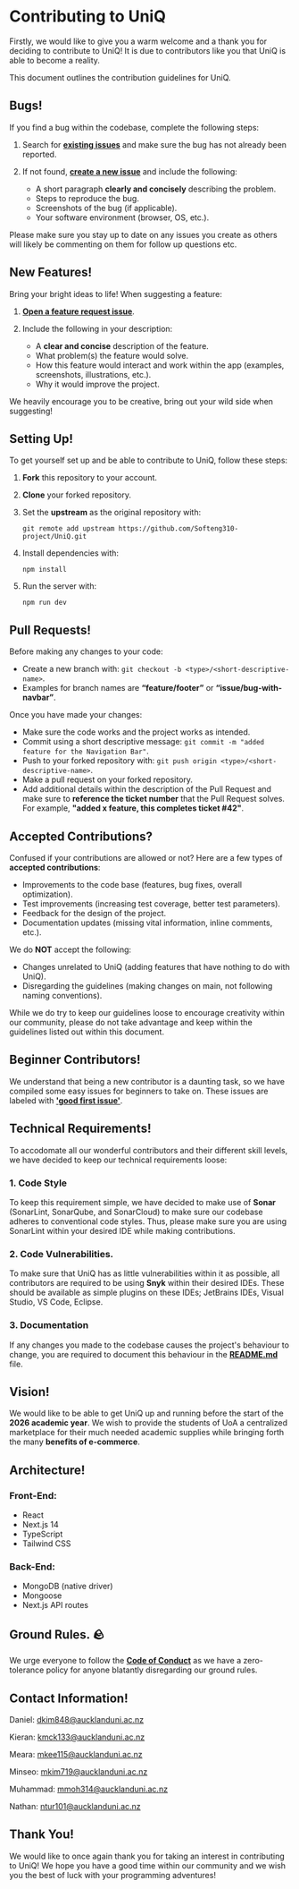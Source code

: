 # Contributing to UniQ

Firstly, we would like to give you a warm welcome and a thank you for deciding to contribute to UniQ! It is due to contributors like you that UniQ is able to become a reality.

This document outlines the contribution guidelines for UniQ.

## Bugs!

If you find a bug within the codebase, complete the following steps:

1. Search for **[existing issues](https://github.com/Softeng310-project/UniQ/issues)** and make sure the bug has not already been reported.

2. If not found, **[create a new issue](https://github.com/Softeng310-project/UniQ/issues/new)** and include the following:
    - A short paragraph **clearly and concisely** describing the problem.
    - Steps to reproduce the bug.
    - Screenshots of the bug (if applicable).
    - Your software environment (browser, OS, etc.).

Please make sure you stay up to date on any issues you create as others will likely be commenting on them for follow up questions etc.

## New Features!

Bring your bright ideas to life! When suggesting a feature:

1. **[Open a feature request issue](https://github.com/Softeng310-project/UniQ/issues/new?labels=enhancement)**.

2. Include the following in your description:
    - A **clear and concise** description of the feature.
    - What problem(s) the feature would solve.
    - How this feature would interact and work within the app (examples, screenshots, illustrations, etc.).
    - Why it would improve the project.

We heavily encourage you to be creative, bring out your wild side when suggesting!

## Setting Up! 

To get yourself set up and be able to contribute to UniQ, follow these steps:

1. **Fork** this repository to your account.

2. **Clone** your forked repository.

3. Set the **upstream** as the original repository with:

    `git remote add upstream https://github.com/Softeng310-project/UniQ.git`

4. Install dependencies with:

    `npm install`

5. Run the server with:

    `npm run dev`

## Pull Requests!

Before making any changes to your code:

- Create a new branch with: `git checkout -b <type>/<short-descriptive-name>`.
- Examples for branch names are **“feature/footer”** or **“issue/bug-with-navbar”**.

Once you have made your changes:

- Make sure the code works and the project works as intended.
- Commit using a short descriptive message: `git commit -m "added feature for the Navigation Bar"`.
- Push to your forked repository with: `git push origin <type>/<short-descriptive-name>`.
- Make a pull request on your forked repository.
- Add additional details within the description of the Pull Request and make sure to **reference the ticket number** that the Pull Request solves. For example, **"added x feature, this completes ticket #42"**.

## Accepted Contributions? 

Confused if your contributions are allowed or not? Here are a few types of **accepted contributions**:

- Improvements to the code base (features, bug fixes, overall optimization).
- Test improvements (increasing test coverage, better test parameters).
- Feedback for the design of the project.
- Documentation updates (missing vital information, inline comments, etc.).

We do **NOT** accept the following:

- Changes unrelated to UniQ (adding features that have nothing to do with UniQ).
- Disregarding the guidelines (making changes on main, not following naming conventions).

While we do try to keep our guidelines loose to encourage creativity within our community, please do not take advantage and keep within the guidelines listed out within this document.

## Beginner Contributors!

We understand that being a new contributor is a daunting task, so we have compiled some easy issues for beginners to take on. These issues are labeled with **['good first issue'](https://github.com/Softeng310-project/UniQ/issues?q=is%3Aissue+is%3Aopen+label%3A%22good+first+issue%22)**.

## Technical Requirements!

To accodomate all our wonderful contributors and their different skill levels, we have decided to keep our technical requirements loose:

### 1. Code Style

To keep this requirement simple, we have decided to make use of **Sonar** (SonarLint, SonarQube, and SonarCloud) to make sure our codebase adheres to conventional code styles. Thus, please make sure you are using SonarLint within your desired IDE while making contributions.

### 2. Code Vulnerabilities.

To make sure that UniQ has as little vulnerabilities within it as possible, all contributors are required to be using **Snyk** within their desired IDEs. These should be available as simple plugins on these IDEs; JetBrains IDEs, Visual Studio, VS Code, Eclipse.

### 3. Documentation

If any changes you made to the codebase causes the project's behaviour to change, you are required to document this behaviour in the **[README.md](README.md)** file.

## Vision!

We would like to be able to get UniQ up and running before the start of the **2026 academic year**. We wish to provide the students of UoA a centralized marketplace for their much needed academic supplies while bringing forth the many **benefits of e-commerce**.

## Architecture!

### Front-End:

- React
- Next.js 14 
- TypeScript
- Tailwind CSS

### Back-End:

- MongoDB (native driver)
- Mongoose
- Next.js API routes

## Ground Rules. 🪨

We urge everyone to follow the **[Code of Conduct](CODE_OF_CONDUCT.md)** as we have a zero-tolerance policy for anyone blatantly disregarding our ground rules.

## Contact Information!

Daniel: dkim848@aucklanduni.ac.nz

Kieran: kmck133@aucklanduni.ac.nz

Meara: mkee115@aucklanduni.ac.nz

Minseo: mkim719@aucklanduni.ac.nz

Muhammad: mmoh314@aucklanduni.ac.nz

Nathan: ntur101@aucklanduni.ac.nz

## Thank You!

We would like to once again thank you for taking an interest in contributing to UniQ! We hope you have a good time within our community and we wish you the best of luck with your programming adventures!